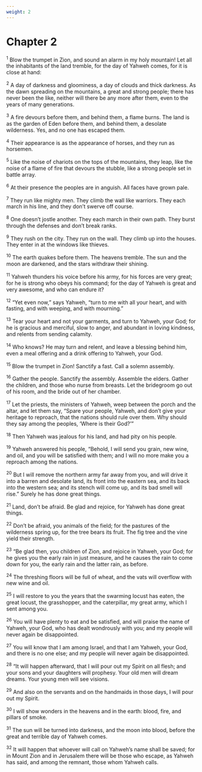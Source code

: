 ```yaml
---
weight: 2
---
```


# Chapter 2

<sup>1</sup> Blow the trumpet in Zion, and sound an alarm in my holy mountain! Let all the inhabitants of the land tremble, for the day of Yahweh comes, for it is close at hand: 

<sup>2</sup> A day of darkness and gloominess, a day of clouds and thick darkness. As the dawn spreading on the mountains, a great and strong people; there has never been the like, neither will there be any more after them, even to the years of many generations. 

<sup>3</sup> A fire devours before them, and behind them, a flame burns. The land is as the garden of Eden before them, and behind them, a desolate wilderness. Yes, and no one has escaped them. 

<sup>4</sup> Their appearance is as the appearance of horses, and they run as horsemen. 

<sup>5</sup> Like the noise of chariots on the tops of the mountains, they leap, like the noise of a flame of fire that devours the stubble, like a strong people set in battle array. 

<sup>6</sup> At their presence the peoples are in anguish. All faces have grown pale. 

<sup>7</sup> They run like mighty men. They climb the wall like warriors. They each march in his line, and they don’t swerve off course. 

<sup>8</sup> One doesn’t jostle another. They each march in their own path. They burst through the defenses and don’t break ranks. 

<sup>9</sup> They rush on the city. They run on the wall. They climb up into the houses. They enter in at the windows like thieves. 

<sup>10</sup> The earth quakes before them. The heavens tremble. The sun and the moon are darkened, and the stars withdraw their shining. 

<sup>11</sup> Yahweh thunders his voice before his army, for his forces are very great; for he is strong who obeys his command; for the day of Yahweh is great and very awesome, and who can endure it? 

<sup>12</sup> “Yet even now,” says Yahweh, “turn to me with all your heart, and with fasting, and with weeping, and with mourning.” 

<sup>13</sup> Tear your heart and not your garments, and turn to Yahweh, your God; for he is gracious and merciful, slow to anger, and abundant in loving kindness, and relents from sending calamity. 

<sup>14</sup> Who knows? He may turn and relent, and leave a blessing behind him, even a meal offering and a drink offering to Yahweh, your God. 

<sup>15</sup> Blow the trumpet in Zion! Sanctify a fast. Call a solemn assembly. 

<sup>16</sup> Gather the people. Sanctify the assembly. Assemble the elders. Gather the children, and those who nurse from breasts. Let the bridegroom go out of his room, and the bride out of her chamber. 

<sup>17</sup> Let the priests, the ministers of Yahweh, weep between the porch and the altar, and let them say, “Spare your people, Yahweh, and don’t give your heritage to reproach, that the nations should rule over them. Why should they say among the peoples, ‘Where is their God?’” 

<sup>18</sup> Then Yahweh was jealous for his land, and had pity on his people. 

<sup>19</sup> Yahweh answered his people, “Behold, I will send you grain, new wine, and oil, and you will be satisfied with them; and I will no more make you a reproach among the nations. 

<sup>20</sup> But I will remove the northern army far away from you, and will drive it into a barren and desolate land, its front into the eastern sea, and its back into the western sea; and its stench will come up, and its bad smell will rise.” Surely he has done great things. 

<sup>21</sup> Land, don’t be afraid. Be glad and rejoice, for Yahweh has done great things. 

<sup>22</sup> Don’t be afraid, you animals of the field; for the pastures of the wilderness spring up, for the tree bears its fruit. The fig tree and the vine yield their strength. 

<sup>23</sup> “Be glad then, you children of Zion, and rejoice in Yahweh, your God; for he gives you the early rain in just measure, and he causes the rain to come down for you, the early rain and the latter rain, as before. 

<sup>24</sup> The threshing floors will be full of wheat, and the vats will overflow with new wine and oil. 

<sup>25</sup> I will restore to you the years that the swarming locust has eaten, the great locust, the grasshopper, and the caterpillar, my great army, which I sent among you. 

<sup>26</sup> You will have plenty to eat and be satisfied, and will praise the name of Yahweh, your God, who has dealt wondrously with you; and my people will never again be disappointed. 

<sup>27</sup> You will know that I am among Israel, and that I am Yahweh, your God, and there is no one else; and my people will never again be disappointed. 

<sup>28</sup> “It will happen afterward, that I will pour out my Spirit on all flesh; and your sons and your daughters will prophesy. Your old men will dream dreams. Your young men will see visions. 

<sup>29</sup> And also on the servants and on the handmaids in those days, I will pour out my Spirit. 

<sup>30</sup> I will show wonders in the heavens and in the earth: blood, fire, and pillars of smoke. 

<sup>31</sup> The sun will be turned into darkness, and the moon into blood, before the great and terrible day of Yahweh comes. 

<sup>32</sup> It will happen that whoever will call on Yahweh’s name shall be saved; for in Mount Zion and in Jerusalem there will be those who escape, as Yahweh has said, and among the remnant, those whom Yahweh calls. 


